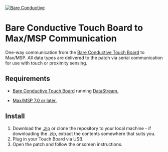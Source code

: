[![Bare Conductive](https://www.dropbox.com/s/p0p71yid2t8tenp/LOGO_256x106.png?dl=1)](http://www.bareconductive.com/)

# Bare Conductive Touch Board to Max/MSP Communication

One-way communication from the [Bare Conductive Touch Board](http://www.bareconductive.com/shop/touch-board/) to Max/MSP. All data types are delivered to the patch via serial communication for use with touch or proximity sensing.

## Requirements
* [Bare Conductive Touch Board](http://www.bareconductive.com/shop/touch-board/) running [DataStream.](https://github.com/BareConductive/mpr121/tree/public/MPR121/Examples/DataStream)

* [Max/MSP 7.0 or later.](https://cycling74.com/downloads/)


## Install

1. Download the [.zip](https://github.com/BareConductive/Max-MSP-Touch-Board-communication/archive/public.zip) or clone the repository to your local machine - if downloading the .zip, extract the contents somewhere that suits you.
1. Plug in your Touch Board via USB.
1. Open the patch and follow the onscreen instructions.
